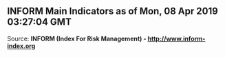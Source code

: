 ## INFORM Main Indicators as of Mon, 08 Apr 2019 03:27:04 GMT

Source: **INFORM (Index For Risk Management) - http://www.inform-index.org**